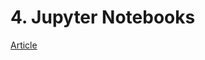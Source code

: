 # 4. Jupyter Notebooks
[Article](https://www.linkedin.com/pulse/low-code-tools-jupyter-notebook-carlos-augusto-marchena/)
